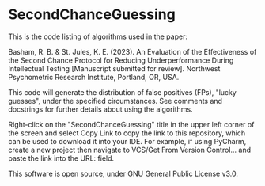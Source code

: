 # SecondChanceGuessing
This is the code listing of algorithms used in the paper:

Basham, R. B. & St. Jules, K. E. (2023). An Evaluation of the Effectiveness of the Second Chance Protocol for Reducing Underperformance During Intellectual Testing [Manuscript submitted for review]. Northwest Psychometric Research Institute, Portland, OR, USA.

This code will generate the distribution of false positives (FPs), "lucky guesses", under the specified circumstances.  See comments and docstrings for further details about using the algorithms.

Right-click on the "SecondChanceGuessing" title in the upper left corner of the screen and select Copy Link to copy the link to this repository, which can be used to download it into your IDE. For example, if using PyCharm, create a new project then navigate to VCS/Get From Version Control... and paste the link into the URL: field.

This software is open source, under GNU General Public License v3.0.
